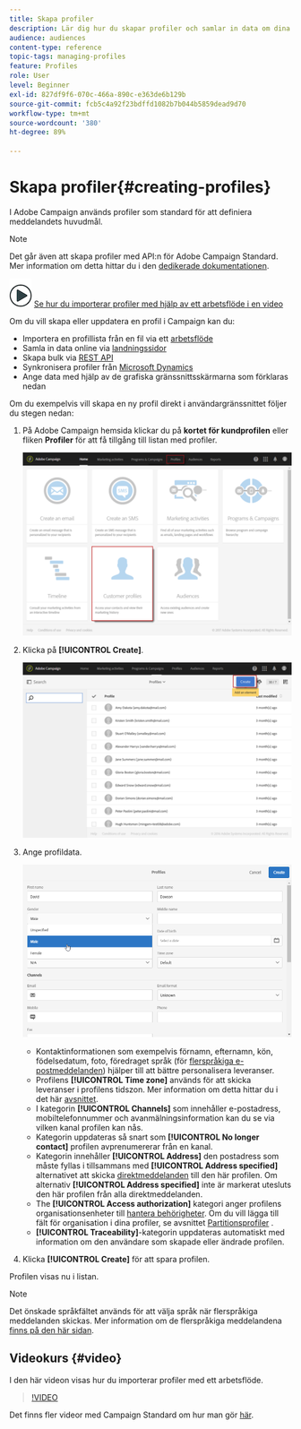 ```yaml
---
title: Skapa profiler
description: Lär dig hur du skapar profiler och samlar in data om dina kontakter med hjälp av API:er, importfunktioner, onlineförvärv, automatiska eller manuella uppdateringar.
audience: audiences
content-type: reference
topic-tags: managing-profiles
feature: Profiles
role: User
level: Beginner
exl-id: 827df9f6-070c-466a-890c-e363de6b129b
source-git-commit: fcb5c4a92f23bdffd1082b7b044b5859dead9d70
workflow-type: tm+mt
source-wordcount: '380'
ht-degree: 89%

---
```


# Skapa profiler{#creating-profiles}

I Adobe Campaign används profiler som standard för att definiera meddelandets huvudmål.

>[!NOTE]
>
>Det går även att skapa profiler med API:n för Adobe Campaign Standard.  Mer information om detta hittar du i den [dedikerade dokumentationen](../../api/using/creating-profiles.md).

![](assets/do-not-localize/how-to-video.png) [Se hur du importerar profiler med hjälp av ett arbetsflöde i en video](#video)

Om du vill skapa eller uppdatera en profil i Campaign kan du:

* Importera en profillista från en fil via ett [arbetsflöde](../../automating/using/creating-import-workflow-templates.md)
* Samla in data online via [landningssidor](../../channels/using/getting-started-with-landing-pages.md)
* Skapa bulk via [REST API](../../api/using/get-started-apis.md)
* Synkronisera profiler från [Microsoft Dynamics](../../integrating/using/d365-acs-get-started.md)
* Ange data med hjälp av de grafiska gränssnittsskärmarna som förklaras nedan

Om du exempelvis vill skapa en ny profil direkt i användargränssnittet följer du stegen nedan:

1. På Adobe Campaign hemsida klickar du på **kortet för kundprofilen** eller fliken **Profiler** för att få tillgång till listan med profiler.

   ![](assets/profile_creation_1.png)

1. Klicka på **[!UICONTROL Create]**.

   ![](assets/profile_creation.png)

1. Ange profildata.

   ![](assets/profile_creation1.png)

   * Kontaktinformationen som exempelvis förnamn, efternamn, kön, födelsedatum, foto, föredraget språk (för [flerspråkiga e-postmeddelanden](../../channels/using/creating-a-multilingual-email.md)) hjälper till att bättre personalisera leveranser.
   * Profilens **[!UICONTROL Time zone]** används för att skicka leveranser i profilens tidszon.  Mer information om detta hittar du i det här [avsnittet](../../sending/using/sending-messages-at-the-recipient-s-time-zone.md).
   * I kategorin **[!UICONTROL Channels]** som innehåller e-postadress, mobiltelefonnummer och avanmälningsinformation kan du se via vilken kanal profilen kan nås.
   * Kategorin uppdateras så snart som **[!UICONTROL No longer contact]** profilen avprenumererar från en kanal.
   * Kategorin innehåller **[!UICONTROL Address]** den postadress som måste fyllas i tillsammans med **[!UICONTROL Address specified]** alternativet att skicka [direktmeddelanden](../../channels/using/about-direct-mail.md) till den här profilen.  Om alternativ **[!UICONTROL Address specified]** inte är markerat utesluts den här profilen från alla direktmeddelanden.
   * The **[!UICONTROL Access authorization]** kategori anger profilens organisationsenheter till [hantera behörigheter](../../administration/using/about-access-management.md). Om du vill lägga till fält för organisation i dina profiler, se avsnittet [Partitionsprofiler](../../administration/using/organizational-units.md#partitioning-profiles) .
   * **[!UICONTROL Traceability]**-kategorin uppdateras automatiskt med information om den användare som skapade eller ändrade profilen.

1. Klicka **[!UICONTROL Create]** för att spara profilen.

Profilen visas nu i listan.

>[!NOTE]
>Det önskade språkfältet används för att välja språk när flerspråkiga meddelanden skickas.  Mer information om de flerspråkiga meddelandena [finns på den här sidan](../../channels/using/creating-a-multilingual-email.md).

## Videokurs {#video}

I den här videon visas hur du importerar profiler med ett arbetsflöde.

>[!VIDEO](https://video.tv.adobe.com/v/24993?quality=12)

Det finns fler videor med Campaign Standard om hur man gör [här](https://experienceleague.adobe.com/docs/campaign-standard-learn/tutorials/overview.html?lang=sv).
